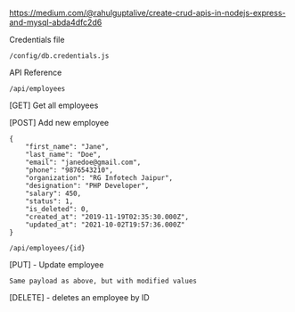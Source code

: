 https://medium.com/@rahulguptalive/create-crud-apis-in-nodejs-express-and-mysql-abda4dfc2d6

Credentials file
```
/config/db.credentials.js
```

API Reference

`/api/employees`

[GET] Get all employees

[POST] Add new employee

```
{
    "first_name": "Jane",
    "last_name": "Doe",
    "email": "janedoe@gmail.com",
    "phone": "9876543210",
    "organization": "RG Infotech Jaipur",
    "designation": "PHP Developer",
    "salary": 450,
    "status": 1,
    "is_deleted": 0,
    "created_at": "2019-11-19T02:35:30.000Z",
    "updated_at": "2021-10-02T19:57:36.000Z"
}
```
`/api/employees/{id}`

[PUT] - Update employee

```
Same payload as above, but with modified values
```

[DELETE] - deletes an employee by ID
